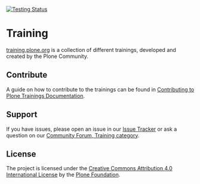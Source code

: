 [![Testing Status](https://github.com/plone/training/actions/workflows/test.yml/badge.svg?branch=main "Testing Status")](https://github.com/plone/training/actions/workflows/test.yml)

# Training

[training.plone.org](https://training.plone.org/) is a collection of different trainings, developed and created by the Plone Community.


## Contribute

A guide on how to contribute to the trainings can be found in [Contributing to Plone Trainings Documentation](https://training.plone.org/contributing/).


## Support

If you have issues, please open an issue in our [Issue Tracker](https://github.com/plone/training/issues) or ask a question on our [Community Forum, Training category](https://community.plone.org/c/training/46).


## License

The project is licensed under the [Creative Commons Attribution 4.0 International License](https://creativecommons.org/licenses/by/4.0/) by the [Plone Foundation](https://plone.org).

